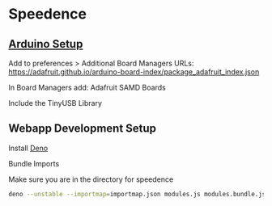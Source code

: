 # Speedence

## [Arduino Setup](https://learn.adafruit.com/introducing-adafruit-itsybitsy-m4/setup)

Add to preferences > Additional Board Managers URLs: https://adafruit.github.io/arduino-board-index/package_adafruit_index.json

In Board Managers add: Adafruit SAMD Boards

Include the TinyUSB Library

## Webapp Development Setup

Install [Deno](https://deno.land/#installation)

Bundle Imports

Make sure you are in the directory for speedence

```bash
deno --unstable --importmap=importmap.json modules.js modules.bundle.js
```
